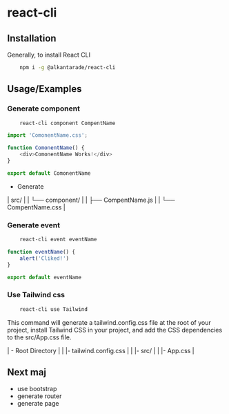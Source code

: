 # react-cli


## Installation

Generally, to install React CLI

```bash
    npm i -g @alkantarade/react-cli
```

## Usage/Examples

### Generate component

```bash 
    react-cli component CompentName
```

```javascript
import 'ComonentName.css';

function ComonentName() {
    <div>ComonentName Works!</div>
}

export default ComonentName
```
- Generate 

| src/                       |
| └── component/             |
|     ├── CompentName.js     |
|     └── CompentName.css    |

### Generate event 

```bash 
    react-cli event eventName
```

```javascript
function eventName() {
    alert('Cliked!')
}

export default eventName
```

### Use Tailwind css

```bash 
    react-cli use Tailwind
```

This command will generate a tailwind.config.css file at the root of your project, install Tailwind CSS in your project, and add the CSS dependencies to the src/App.css file.

|    - Root Directory           |
|    |- tailwind.config.css     |
|    |- src/                    |
|        |- App.css             |


## Next maj

- use bootstrap
- generate router
- generate page
